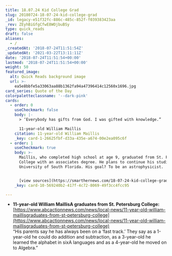 ```yaml
---
title: 18.07.24 Kid College Grad
slug: 20180724-18-07-24-kid-college-grad
_id: legacy-e51f32fc-886c-485c-852f-f039383423aa
_rev: ZEyhBiGfgCfwE8WOjbuBSy
type: quick_reads
draft: false
aliases:
  - /
_createdAt: '2018-07-24T11:51:54Z'
_updatedAt: '2021-03-22T13:11:11Z'
date: '2018-07-24T11:51:54+00:00'
lastmod: '2018-07-24T11:51:54+00:00'
weight: 50
featured_image:
  alt: Quick Reads background image
  url: >-
    ea5e8bbfe5a33063aa88b1362fa94a47396414c12560x1696.jpg
card_series: Quote of the Day
colorpaletteclassname: '--dark-pink'
cards:
  - order: 0
    useCheckmark: false
    body: |-
      > ‘Everybody has gifts from God. I was gifted with knowledge.”

      11-year-old William Maillis
    citation: 11-year-old William Maillis
    _key: card-1-26625fbf-d33a-435e-a674-00e2ea095c6f
  - order: 1
    useCheckmark: true
    body: >-
      Maillis, who completed high school at age 9, graduated from St. Petersburg
      College with an associates degree. He plans to continue his studies at the
      University of South Florida. His goal? To be an astrophysicist.


      [view sources](https://smarthernews.com/18-07-24-kid-college-grad/)
    _key: card-10-569240b2-417f-4c72-8069-49f3cc4fcc95

---
```

* **11-year-old William MaillisA graduates from St. Petersburg College:**  
[https://www.abcactionnews.com/news/local-news/11-year-old-william-maillisgraduates-from-st-petersburg-college](https://www.abcactionnews.com/news/local-news/11-year-old-william-maillisgraduates-from-st-petersburg-college)  
“His parents say he has always been on a ‘fast track.’ They say as a 1-year-old he could do addition and subtraction, as a 3-year-old he learned the alphabet in sixA languages and as a 4-year-old he moved on to Algebra.”